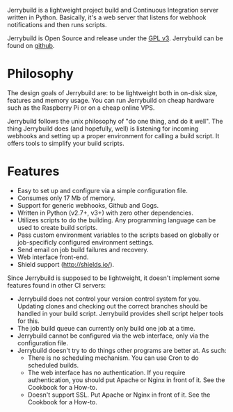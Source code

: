 Jerrybuild is a lightweight project build and Continuous Integration server
written in Python. Basically, it's a web server that listens for webhook
notifications and then runs scripts.

Jerrybuild is Open Source and release under the [GPL
v3](https://www.gnu.org/licenses/gpl-3.0.en.html). Jerrybuild can be found on
[github](https://github.com/fboender/jerrybuild).


# Philosophy

The design goals of Jerrybuild are: to be lightweight both in on-disk size,
features and memory usage. You can run Jerrybuild on cheap hardware such as
the Raspberry Pi or on a cheap online VPS.

Jerrybuild follows the unix philosophy of "do one thing, and do it well".  The
thing Jerrybuild does (and hopefully, well) is listening for incoming webhooks
and setting up a proper environment for calling a build script. It offers
tools to simplify your build scripts.

# Features

* Easy to set up and configure via a simple configuration file.
* Consumes only 17 Mb of memory.
* Support for generic webhooks, Github and Gogs.
* Written in Python (v2.7+, v3+) with zero other dependencies.
* Utilizes scripts to do the building. Any programming language can be used to
  create build scripts.
* Pass custom environment variables to the scripts based on globally or
  job-specificly configured environment settings.
* Send email on job build failures and recovery.
* Web interface front-end.
* Shield support (http://shields.io/).

Since Jerrybuild is supposed to be lightweight, it doesn't implement some
features found in other CI servers:

* Jerrybuild does not control your version control system for you. Updating
  clones and checking out the correct branches should be handled in your build
  script. Jerrybuild provides shell script helper tools for this.
* The job build queue can currently only build one job at a time.
* Jerrybuild cannot be configured via the web interface, only via the configuration file. 
* Jerrybuild doesn't try to do things other programs are better at. As such:
    - There is no scheduling mechanism. You can use Cron to do scheduled builds.
    - The web interface has no authentication. If you require authentication,
      you should put Apache or Nginx in front of it. See the Cookbook for a
      How-to.
    - Doesn't support SSL. Put Apache or Nginx in front of it. See the
      Cookbook for a How-to.

